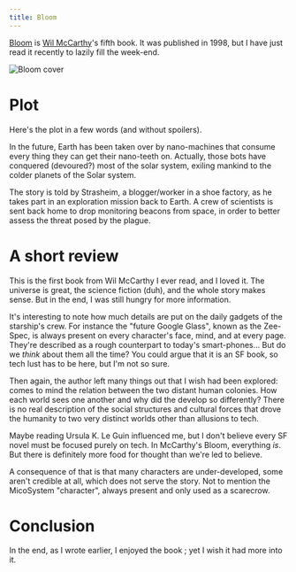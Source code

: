 ```yaml
---
title: Bloom
---
```


[Bloom][bloom] is [Wil McCarthy][mccarthy]'s fifth book. It was published in
1998, but I have just read it recently to lazily fill the week-end.

![Bloom cover](http://static.cyprio.net/wtf/Bloomcover.jpg)

# Plot

Here's the plot in a few words (and without spoilers).

In the future, Earth has been taken over by nano-machines that consume every
thing they can get their nano-teeth on. Actually, those bots have conquered
(devoured?) most of the solar system, exiling mankind to the colder planets of
the Solar system.

The story is told by Strasheim, a blogger/worker in a shoe factory, as he takes
part in an exploration mission back to Earth.  A crew of scientists is sent back
home to drop monitoring beacons from space, in order to better assess the threat
posed by the plague.

# A short review

This is the first book from Wil McCarthy I ever read, and I loved it.  The
universe is great, the science fiction (duh), and the whole story makes sense.
But in the end, I was still hungry for more information.

It's interesting to note how much details are put on the daily gadgets of the
starship's crew.  For instance the "future Google Glass", known as the Zee-Spec,
is always present on every character's face, mind, and at every page.  They're
described as a rough counterpart to today's smart-phones...  But do we *think*
about them all the time? You could argue that it is an SF book, so tech lust has
to be here, but I'm not so sure.

Then again, the author left many things out that I wish had been explored: comes
to mind the relation between the two distant human colonies.  How each world
sees one another and why did the develop so differently? There is no real
description of the social structures and cultural forces that drove the humanity
to two very distinct worlds other than allusions to tech.

Maybe reading Ursula K. Le Guin influenced me, but I don't believe every SF
novel must be focused purely on tech.  In McCarthy's Bloom, everything *is*.
But there is definitely more food for thought than we're led to believe.

A consequence of that is that many characters are under-developed, some aren't
credible at all, which does not serve the story.  Not to mention the MicoSystem
"character", always present and only used as a scarecrow.

# Conclusion

In the end, as I wrote earlier, I enjoyed the book ; yet I wish it had more into
it.

[bloom]: https://en.wikipedia.org/wiki/Bloom_%28novel%29
[mccarthy]: https://en.wikipedia.org/wiki/Wil_McCarthy
